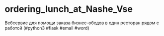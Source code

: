 # ordering_lunch_at_Nashe_Vse
Вебсервис для помощи заказа бизнес-обедов в один ресторан рядом с работой (#python3 #flask #email #word)

